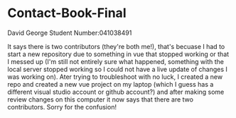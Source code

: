 # Contact-Book-Final

David George
Student Number:041038491

It says there is two contributors (they're both me!), that's becuase I had to start a new repository due to something in vue that stopped working or that I messed up (I'm still not entirely sure what happened, something with the local server stopped working so I could not have a live update of changes I was working on). Ater trying to troubleshoot with no luck, I created a new repo and created a new vue project on my laptop (which I guess has a different visual studio account or github account?) and after making some review changes on this computer it now says that there are two contributors. Sorry for the confusion! 
